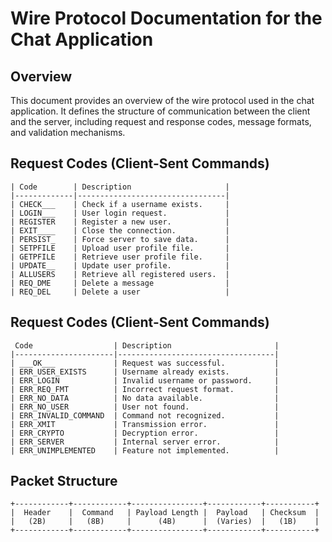 # Wire Protocol Documentation for the Chat Application

## Overview

This document provides an overview of the wire protocol used in the chat application. It defines the structure of communication between the client and the server, including request and response codes, message formats, and validation mechanisms.

## Request Codes (Client-Sent Commands)

```
| Code        | Description                     |
|-------------|---------------------------------|
| CHECK___    | Check if a username exists.     |
| LOGIN___    | User login request.             |
| REGISTER    | Register a new user.            |
| EXIT____    | Close the connection.           |
| PERSIST_    | Force server to save data.      |
| SETPFILE    | Upload user profile file.       |
| GETPFILE    | Retrieve user profile file.     |
| UPDATE__    | Update user profile.            |
| ALLUSERS    | Retrieve all registered users.  |
| REQ_DME     | Delete a message                |
| REQ_DEL     | Delete a user                   |
```

## Request Codes (Client-Sent Commands)

```
 Code                  | Description                       |
|----------------------|-----------------------------------|
| ___OK___             | Request was successful.           |
| ERR_USER_EXISTS      | Username already exists.          |
| ERR_LOGIN            | Invalid username or password.     |
| ERR_REQ_FMT          | Incorrect request format.         |
| ERR_NO_DATA          | No data available.                |
| ERR_NO_USER          | User not found.                   |
| ERR_INVALID_COMMAND  | Command not recognized.           |
| ERR_XMIT             | Transmission error.               |
| ERR_CRYPTO           | Decryption error.                 |
| ERR_SERVER           | Internal server error.            |
| ERR_UNIMPLEMENTED    | Feature not implemented.          |
```


## Packet Structure

```
+------------+------------+----------------+------------+-----------+
|  Header    |  Command   | Payload Length |  Payload   | Checksum  |
|   (2B)     |   (8B)     |      (4B)      |  (Varies)  |   (1B)    |
+------------+------------+----------------+------------+-----------+
```